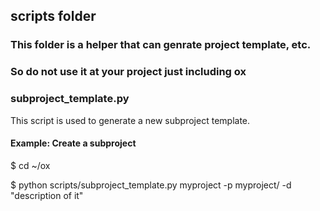 ## scripts folder

### This folder is a helper that can genrate project template, etc.
### So do not use it at your project just including ox

### subproject_template.py

This script is used to generate a new subproject template.

#### Example: Create a subproject
$ cd ~/ox

$ python scripts/subproject_template.py myproject -p myproject/ -d "description of it"
